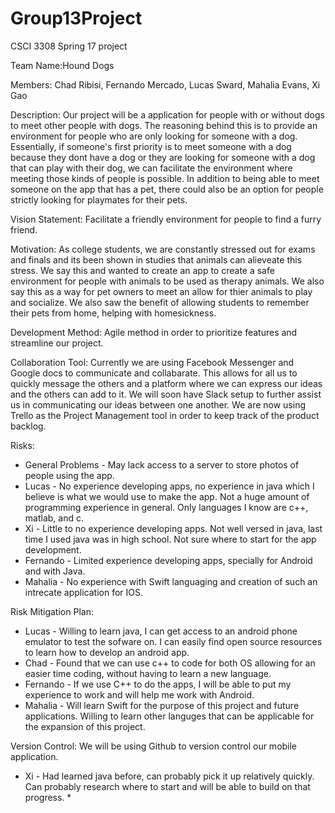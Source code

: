 # Group13Project
CSCI 3308 Spring 17 project

Team Name:Hound Dogs

Members: Chad Ribisi, Fernando Mercado, Lucas Sward, Mahalia Evans, Xi Gao

Description: Our project will be a application for people with or without dogs to meet other people with dogs. The reasoning behind this is to provide an environment for people who are only looking for someone with a dog.  Essentially, if someone's first priority is to meet someone with a dog because they dont have a dog or they are looking for someone with a dog that can play with their dog, we can facilitate the environment where meeting those kinds of people is possible. In addition to being able to meet someone on the app that has a pet, there could also be an option for people strictly looking for playmates for their pets. 

Vision Statement: Facilitate a friendly environment for people to find a furry friend.

Motivation: As college students, we are constantly stressed out for exams and finals and its been shown in studies that animals can alieveate this stress. We say this and wanted to create an app to create a safe environment for people with animals to be used as therapy animals. We also say this as a way for pet owners to meet an allow for thier animals to play and socialize. We also saw the benefit of allowing students to remember their pets from home, helping with homesickness.

Development Method: Agile method in order to prioritize features and streamline our project.

Collaboration Tool: Currently we are using Facebook Messenger and Google docs to communicate and collabarate. This allows for all us to quickly message the others and a platform where we can express our ideas and the others can add to it. We will soon have Slack setup to further assist us in communicating our ideas between one another. We are now using Trello as the Project Management tool in order to keep track of the product backlog. 

Risks: <br />
* General Problems - May lack access to a server to store photos of people using the app. <br />
* Lucas - No experience developing apps, no experience in java which I believe is what we would use to make the app. Not a huge amount of programming experience in general. Only languages I know are c++, matlab, and c. <br  />
* Xi - Little to no experience developing apps. Not well versed in java, last time I used java was in high school. Not sure where to start for the app development. <br />
* Fernando - Limited experience developing apps, specially for Android and with Java. <br />
* Mahalia - No experience with Swift languaging and creation of such an intrecate application for IOS. <br  />
    
Risk Mitigation Plan: <br /> 
* Lucas - Willing to learn java, I can get access to an android phone emulator to test the sofware on. I can easily find open source resources to learn how to develop an android app. <br />
* Chad - Found that we can use c++ to code for both OS allowing for an easier time coding, without having to learn a new language. <br />
* Fernando - If we use C++ to do the apps, I will be able to put my experience to work and will help me work with Android. <br />
* Mahalia - Will learn Swift for the purpose of this project and future applications. Willing to learn other languges that can be applicable for the expansion of this project.  <br />
  
Version Control: We will be using Github to version control our mobile application. <br />
* Xi - Had learned java before, can probably pick it up relatively quickly. Can probably research where to start and will be able to build on that progress. * 

